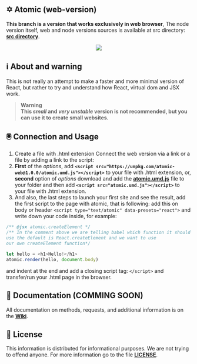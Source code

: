 ## ✡️ Atomic (web-version)
**This branch is a version that works exclusively in web browser**, The node version itself, web and node versions sources is available at src directory: **[src directory](https://github.com/spelsinx/atomic/tree/web-version/src)**.
<p align="center">
<img src="https://img.shields.io/badge/Contributions-Welcome-brightgreen.svg?style=flat"></img>
</p>


## ℹ️ About and warning
This is not really an attempt to make a faster and more minimal version of React, but rather to try and understand how React, virtual dom and JSX work.
> **Warning** <br>
> **This _small_ and _very unstable_ version is not recommended, but you can use it to create small websites.**

## 🖲️ Connection and Usage
1. Create a file with .html extension 
Connect the web version via a link or a file by adding a link to the script: 
1. **First** of the _options_, add **```<script src="https://unpkg.com/atomic-web@1.0.0/atomic.umd.js"></script>```** to your file with .html extension, or, **second** option of _options_ download and add the **[atomic.umd.js](https://github.com/spelsinx/atomic/blob/web-version/src/browser/atomic.umd.js)** file to your folder and then add **```<script src="atomic.umd.js"></script>```** to your file with .html extension.
4. And also, the last steps to launch your first site and see the result, add the first script to the page with atomic, that is following: add this on body or header ```<script type="text/atomic" data-presets="react">``` and write down your code inside, for example: 
```js
/** @jsx atomic.createElement */
/** In the comment above we are telling babel which function it should
use the default is React.createElement and we want to use
our own createElement function*/

let hello = <h1>Hello!</h1>
atomic.render(hello, document.body)
``` 
and indent at the end and add a closing script tag: ```</script>``` and transfer/run your .html page in the browser.

## 📁 Documentation (COMMING SOON)

All documentation on methods, requests, and additional information is on the **[Wiki](https://github.com/spelsinx/atomic/wiki)**.

## 📃 License 

This information is distributed for informational purposes. We are not trying to offend anyone. For more information go to the file **[LICENSE](https://github.com/spelsinx/atomic/blob/node-version/LICENSE)**. 

